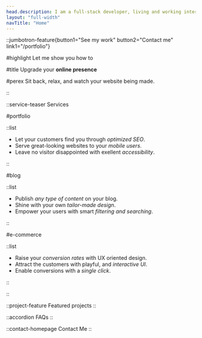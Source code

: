 ```yaml
---
head.description: I am a full-stack developer, living and working internationally. I build websites for individuals and small businesses.
layout: "full-width"
navTitle: "Home"
---
```


::jumbotron-feature{button1="See my work" button2="Contact me" link1="/portfolio"}

#highlight
Let me show you how to

#title
Upgrade your **online presence**

#perex
Sit back, relax, and watch your website being made.

::

::service-teaser
Services

#portfolio

::list

- Let your customers find you through _optimized SEO_.
- Serve great-looking websites to your _mobile users_.
- Leave no visitor disappointed with exellent _accessibility_.

::

#blog

::list

- Publish _any type of content_ on your blog.
- Shine with your own _tailor-made design_.
- Empower your users with smart _filtering and searching_.

::

#e-commerce

::list

- Raise your _conversion rates_ with UX oriented design.
- Attract the customers with playful, and _interactive UI_.
- Enable conversions with a _single click_.

::

::

::project-feature
Featured projects
::

::accordion
FAQs
::

::contact-homepage
Contact Me
::

